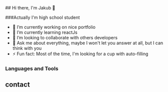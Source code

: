 <link rel="stylesheet" href="https://cdn.jsdelivr.net/gh/devicons/devicon@v2.11.0/devicon.min.css" />
## Hi there, I'm Jakub 👋

<!--
**pyoou/pyoou** is a ✨ _special_ ✨ repository because its `README.md` (this file) appears on your GitHub profile.
- 📫 How to reach me: ...
-->
###Actually I'm high school student

- 🔭 I’m currently working on nice portfolio
- 🌱 I’m currently learning reactJs
- 👯 I’m looking to collaborate with others developers
- 💬 Ask me about everything, maybe I won't let you answer at all, but I can think with you
- ⚡ Fun fact: Most of the time, I'm looking for a cup with auto-filling


### Languages and Tools

<i class="devicon-python-plain-wordmark colored" style="font-size: 48px"></i>
<i class="devicon-bootstrap-plain-wordmark colored" style="font-size: 48px"></i>
<i class="devicon-css3-plain-wordmark colored" style="font-size: 48px"></i>
<i class="devicon-django-plain-wordmark colored" style="font-size: 48px"></i>
<i class="devicon-github-original-wordmark colored" style="font-size: 48px"></i>
<i class="devicon-git-plain-wordmark colored" style="font-size: 48px"></i>
<i class="devicon-google-plain-wordmark colored" style="font-size: 48px"></i>
<i class="devicon-html5-plain-wordmark colored" style="font-size: 48px"></i>
<i class="devicon-javascript-plain-wordmark colored" style="font-size: 48px"></i>
<i class="devicon-materialui-plain-wordmark colored" style="font-size: 48px"></i>
<i class="devicon-nodejs-plain-wordmark colored" style="font-size: 48px"></i>
<i class="devicon-postgresql-plain-wordmark colored" style="font-size: 48px"></i>
<i class="devicon-pycharm-plain-wordmark colored" style="font-size: 48px"></i>
<i class="devicon-react-original-wordmark colored" style="font-size: 48px"></i>
<i class="devicon-slack-plain-wordmark colored" style="font-size: 48px"></i>
<i class="devicon-windows8-original colored" style="font-size: 48px"></i>

## contact
<i class="devicon-linkedin-plain colored"></i>













